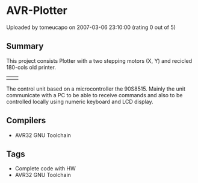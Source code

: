 # AVR-Plotter

Uploaded by tomeucapo on 2007-03-06 23:10:00 (rating 0 out of 5)

## Summary

This project consists Plotter with a two stepping motors (X, Y) and recicled 180-cols old printer.




|  |  |
| --- | --- |
|  |  |


The control unit based on a microcontroller the 90S8515. Mainly the unit communicate with a PC to be able to receive commands and also to be controlled locally using numeric keyboard and LCD display.

## Compilers

- AVR32 GNU Toolchain

## Tags

- Complete code with HW
- AVR32 GNU Toolchain
